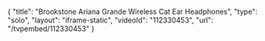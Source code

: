 {
    "title": "Brookstone Ariana Grande Wireless Cat Ear Headphones",
    "type": "solo",
    "layout": "iframe-static",
    "videoId": "112330453",
    "url": "\/tvpembed\/112330453"
}
